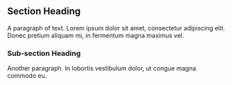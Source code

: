 ## Section Heading

<div id="fninfo" data-fnstart="12"></div>

A paragraph of text. Lorem ipsum dolor sit amet, consectetur adipiscing elit.
Donec pretium aliquam mi, in fermentum magna maximus vel.

### Sub-section Heading

Another paragraph. In lobortis vestibulum dolor, ut congue magna commodo eu.
